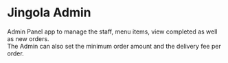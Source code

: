 # Jingola Admin

Admin Panel app to manage the staff, menu items, view completed as well as new orders.
<br>
The Admin can also set the minimum order amount and the delivery fee per order.
